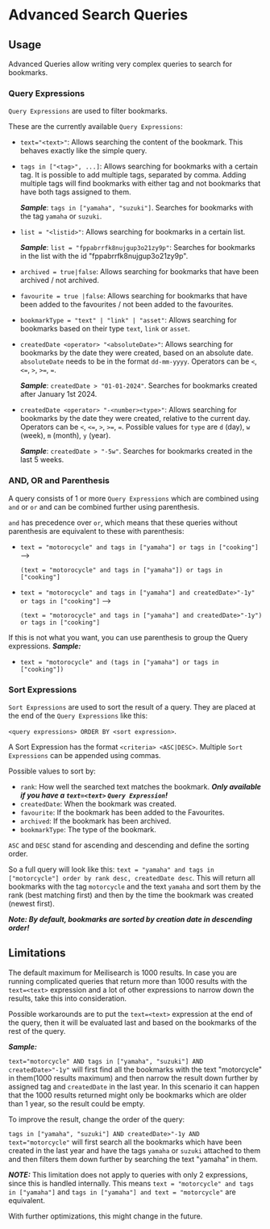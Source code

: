 # Advanced Search Queries

## Usage

Advanced Queries allow writing very complex queries to search for bookmarks.

### Query Expressions

`Query Expressions` are used to filter bookmarks.

These are the currently available `Query Expressions`:
* `text="<text>"`:
  Allows searching the content of the bookmark. This behaves exactly like the simple query.
* `tags in ["<tag>", ...]`:
  Allows searching for bookmarks with a certain tag. It is possible to add multiple tags, separated by comma.
  Adding multiple tags will find bookmarks with either tag and not bookmarks that have both tags assigned to them.
  
  ***Sample***: `tags in ["yamaha", "suzuki"]`. Searches for bookmarks with the tag `yamaha` or `suzuki`.
* `list = "<listid>"`:
  Allows searching for bookmarks in a certain list.

  ***Sample***: `list = "fppabrrfk8nujgup3o21zy9p"`: Searches for bookmarks in the list with the id "fppabrrfk8nujgup3o21zy9p".
* `archived = true|false`:
  Allows searching for bookmarks that have been archived / not archived.
* `favourite = true |false`:
  Allows searching for bookmarks that have been added to the favourites / not been added to the favourites.
* `bookmarkType = "text" | "link" | "asset"`:
  Allows searching for bookmarks based on their type `text`, `link` or `asset`.
* `createdDate <operator> "<absoluteDate>"`:
  Allows searching for bookmarks by the date they were created, based on an absolute date.
  `absoluteDate` needs to be in the format `dd-mm-yyyy`. Operators can be `<`, `<=`, `>`, `>=`, `=`.

  ***Sample***: `createdDate > "01-01-2024"`. Searches for bookmarks created after January 1st 2024.
* `createdDate <operator> "-<number><type>"`:
  Allows searching for bookmarks by the date they were created, relative to the current day.
  Operators can be `<`, `<=`, `>`, `>=`, `=`. Possible values for `type` are `d` (day), `w` (week), `m` (month), `y` (year).
  
  ***Sample***: `createdDate > "-5w"`. Searches for bookmarks created in the last 5 weeks.

### AND, OR and Parenthesis

A query consists of 1 or more `Query Expressions` which are combined using `and` or `or` and can be combined
further using parenthesis.

`and` has precedence over `or`, which means that these queries without parenthesis are equivalent to these with parenthesis:
* `text = "motorocycle" and tags in ["yamaha"] or tags in ["cooking"]` --> 

  `(text = "motorocycle" and tags in ["yamaha"]) or tags in ["cooking"]`
* `text = "motorocycle" and tags in ["yamaha"] and createdDate>"-1y" or tags in ["cooking"]` -->

  `(text = "motorocycle" and tags in ["yamaha"] and createdDate>"-1y") or tags in ["cooking"]`

If this is not what you want, you can use parenthesis to group the Query expressions.
***Sample:*** 
* `text = "motorocycle" and (tags in ["yamaha"] or tags in ["cooking"])`

### Sort Expressions

`Sort Expressions` are used to sort the result of a query.
They are placed at the end of the `Query Expressions` like this:

`<query expressions> ORDER BY <sort expression>`.

A Sort Expression has the format `<criteria> <ASC|DESC>`. Multiple `Sort Expressions` can be appended using commas.

Possible values to sort by:
* `rank`: How well the searched text matches the bookmark. ***Only available if you have a `text=<text>` `Query Expression`!***
* `createdDate`: When the bookmark was created.
* `favourite`: If the bookmark has been added to the Favourites.
* `archived`: If the bookmark has been archived.
* `bookmarkType`: The type of the bookmark.

`ASC` and `DESC` stand for ascending and descending and define the sorting order.

So a full query will look like this:
`text = "yamaha" and tags in ["motorcycle"] order by rank desc, createdDate desc`.
This will return all bookmarks with the tag `motorcycle` and the text `yamaha` and sort them by the rank
(best matching first) and then by the time the bookmark was created (newest first).

***Note: By default, bookmarks are sorted by creation date in descending order!***

## Limitations

The default maximum for Meilisearch is 1000 results. In case you are running complicated queries
that return more than 1000 results with the `text=<text>` expression and a lot of other expressions
to narrow down the results, take this into consideration.

Possible workarounds are to put the `text=<text>` expression at the end of the query,
then it will be evaluated last and based on the bookmarks of the rest of the query.

***Sample:***

`text="motorcycle" AND tags in ["yamaha", "suzuki"] AND createdDate>"-1y"` will first find all the bookmarks
with the text "motorcycle" in them(1000 results maximum) and then narrow the result down further by assigned tag
and `createdDate` in the last year.
In this scenario it can happen that the 1000 results returned might only be bookmarks which are older than 1 year,
so the result could be empty.

To improve the result, change the order of the query:

`tags in ["yamaha", "suzuki"] AND createdDate>"-1y AND text="motorcycle"` will first search all the bookmarks
which have been created in the last year and have the tags `yamaha` or `suzuki` attached to them and then filters them
down further by searching the text "yamaha" in them.

***NOTE:***
This limitation does not apply to queries with only 2 expressions, since this is handled internally.
This means `text = "motorcycle" and tags in ["yamaha"]` and `tags in ["yamaha"] and text = "motorcycle"` are equivalent.

With further optimizations, this might change in the future.